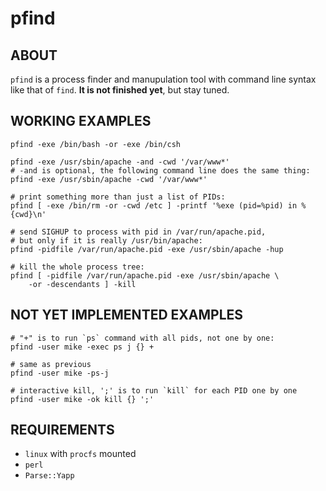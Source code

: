 pfind
=====

## ABOUT

`pfind` is a process finder and manupulation tool with command line syntax
like that of `find`. **It is not finished yet**, but stay tuned.

## WORKING EXAMPLES

	pfind -exe /bin/bash -or -exe /bin/csh

	pfind -exe /usr/sbin/apache -and -cwd '/var/www*'
	# -and is optional, the following command line does the same thing:
	pfind -exe /usr/sbin/apache -cwd '/var/www*'
	
	# print something more than just a list of PIDs:
	pfind [ -exe /bin/rm -or -cwd /etc ] -printf '%exe (pid=%pid) in %{cwd}\n'

	# send SIGHUP to process with pid in /var/run/apache.pid,
	# but only if it is really /usr/bin/apache:
	pfind -pidfile /var/run/apache.pid -exe /usr/sbin/apache -hup

	# kill the whole process tree:
	pfind [ -pidfile /var/run/apache.pid -exe /usr/sbin/apache \
		-or -descendants ] -kill

## NOT YET IMPLEMENTED EXAMPLES

	# "+" is to run `ps` command with all pids, not one by one:
	pfind -user mike -exec ps j {} +		

	# same as previous
	pfind -user mike -ps-j

	# interactive kill, ';' is to run `kill` for each PID one by one
	pfind -user mike -ok kill {} ';'

## REQUIREMENTS

* `linux` with `procfs` mounted
* `perl`
* `Parse::Yapp`

